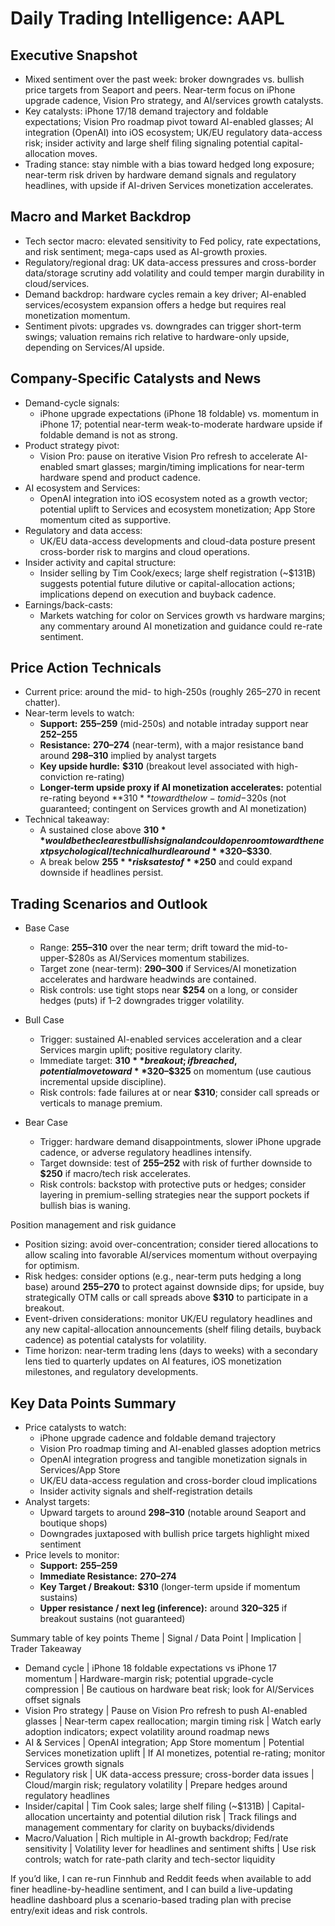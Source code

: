 # Daily Trading Intelligence: AAPL

## Executive Snapshot
- Mixed sentiment over the past week: broker downgrades vs. bullish price targets from Seaport and peers. Near-term focus on iPhone upgrade cadence, Vision Pro strategy, and AI/services growth catalysts.
- Key catalysts: iPhone 17/18 demand trajectory and foldable expectations; Vision Pro roadmap pivot toward AI-enabled glasses; AI integration (OpenAI) into iOS ecosystem; UK/EU regulatory data-access risk; insider activity and large shelf filing signaling potential capital-allocation moves.
- Trading stance: stay nimble with a bias toward hedged long exposure; near-term risk driven by hardware demand signals and regulatory headlines, with upside if AI-driven Services monetization accelerates.

## Macro and Market Backdrop
- Tech sector macro: elevated sensitivity to Fed policy, rate expectations, and risk sentiment; mega-caps used as AI-growth proxies.
- Regulatory/regional drag: UK data-access pressures and cross-border data/storage scrutiny add volatility and could temper margin durability in cloud/services.
- Demand backdrop: hardware cycles remain a key driver; AI-enabled services/ecosystem expansion offers a hedge but requires real monetization momentum.
- Sentiment pivots: upgrades vs. downgrades can trigger short-term swings; valuation remains rich relative to hardware-only upside, depending on Services/AI upside.

## Company-Specific Catalysts and News
- Demand-cycle signals:
  - iPhone upgrade expectations (iPhone 18 foldable) vs. momentum in iPhone 17; potential near-term weak-to-moderate hardware upside if foldable demand is not as strong.
- Product strategy pivot:
  - Vision Pro: pause on iterative Vision Pro refresh to accelerate AI-enabled smart glasses; margin/timing implications for near-term hardware spend and product cadence.
- AI ecosystem and Services:
  - OpenAI integration into iOS ecosystem noted as a growth vector; potential uplift to Services and ecosystem monetization; App Store momentum cited as supportive.
- Regulatory and data access:
  - UK/EU data-access developments and cloud-data posture present cross-border risk to margins and cloud operations.
- Insider activity and capital structure:
  - Insider selling by Tim Cook/execs; large shelf registration (~$131B) suggests potential future dilutive or capital-allocation actions; implications depend on execution and buyback cadence.
- Earnings/back-casts:
  - Markets watching for color on Services growth vs hardware margins; any commentary around AI monetization and guidance could re-rate sentiment.

## Price Action Technicals
- Current price: around the mid- to high-250s (roughly $265–$270 in recent chatter).
- Near-term levels to watch:
  - **Support:** **$255–$259** (mid-250s) and notable intraday support near **$252–$255**
  - **Resistance:** **$270–$274** (near-term), with a major resistance band around **$298–$310** implied by analyst targets
  - **Key upside hurdle:** **$310** (breakout level associated with high-conviction re-rating)
  - **Longer-term upside proxy if AI monetization accelerates:** potential re-rating beyond **$310** toward the low- to mid-$320s (not guaranteed; contingent on Services growth and AI monetization)
- Technical takeaway:
  - A sustained close above **$310** would be the clearest bullish signal and could open room toward the next psychological/technical hurdle around **$320–$330**.
  - A break below **$255** risks a test of **$250** and could expand downside if headlines persist.

## Trading Scenarios and Outlook
- Base Case
  - Range: **$255–$310** over the near term; drift toward the mid-to-upper-$280s as AI/Services momentum stabilizes.
  - Target zone (near-term): **$290–$300** if Services/AI monetization accelerates and hardware headwinds are contained.
  - Risk controls: use tight stops near **$254** on a long, or consider hedges (puts) if 1–2 downgrades trigger volatility.

- Bull Case
  - Trigger: sustained AI-enabled services acceleration and a clear Services margin uplift; positive regulatory clarity.
  - Immediate target: **$310** breakout; if breached, potential move toward **$320–$325** on momentum (use cautious incremental upside discipline).
  - Risk controls: fade failures at or near **$310**; consider call spreads or verticals to manage premium.

- Bear Case
  - Trigger: hardware demand disappointments, slower iPhone upgrade cadence, or adverse regulatory headlines intensify.
  - Target downside: test of **$255–$252** with risk of further downside to **$250** if macro/tech risk accelerates.
  - Risk controls: backstop with protective puts or hedges; consider layering in premium-selling strategies near the support pockets if bullish bias is waning.

Position management and risk guidance
- Position sizing: avoid over-concentration; consider tiered allocations to allow scaling into favorable AI/services momentum without overpaying for optimism.
- Risk hedges: consider options (e.g., near-term puts hedging a long base) around **$255–$270** to protect against downside dips; for upside, buy strategically OTM calls or call spreads above **$310** to participate in a breakout.
- Event-driven considerations: monitor UK/EU regulatory headlines and any new capital-allocation announcements (shelf filing details, buyback cadence) as potential catalysts for volatility.
- Time horizon: near-term trading lens (days to weeks) with a secondary lens tied to quarterly updates on AI features, iOS monetization milestones, and regulatory developments.

## Key Data Points Summary
- Price catalysts to watch:
  - iPhone upgrade cadence and foldable demand trajectory
  - Vision Pro roadmap timing and AI-enabled glasses adoption metrics
  - OpenAI integration progress and tangible monetization signals in Services/App Store
  - UK/EU data-access regulation and cross-border cloud implications
  - Insider activity signals and shelf-registration details
- Analyst targets:
  - Upward targets to around **$298–$310** (notable around Seaport and boutique shops)
  - Downgrades juxtaposed with bullish price targets highlight mixed sentiment
- Price levels to monitor:
  - **Support:** **$255–$259**
  - **Immediate Resistance:** **$270–$274**
  - **Key Target / Breakout:** **$310** (longer-term upside if momentum sustains)
  - **Upper resistance / next leg (inference):** around **$320–$325** if breakout sustains (not guaranteed)

Summary table of key points
Theme | Signal / Data Point | Implication | Trader Takeaway
- Demand cycle | iPhone 18 foldable expectations vs iPhone 17 momentum | Hardware-margin risk; potential upgrade-cycle compression | Be cautious on hardware beat risk; look for AI/Services offset signals
- Vision Pro strategy | Pause on Vision Pro refresh to push AI-enabled glasses | Near-term capex reallocation; margin timing risk | Watch early adoption indicators; expect volatility around roadmap news
- AI & Services | OpenAI integration; App Store momentum | Potential Services monetization uplift | If AI monetizes, potential re-rating; monitor Services growth signals
- Regulatory risk | UK data-access pressure; cross-border data issues | Cloud/margin risk; regulatory volatility | Prepare hedges around regulatory headlines
- Insider/capital | Tim Cook sales; large shelf filing (~$131B) | Capital-allocation uncertainty and potential dilution risk | Track filings and management commentary for clarity on buybacks/dividends
- Macro/Valuation | Rich multiple in AI-growth backdrop; Fed/rate sensitivity | Volatility lever for headlines and sentiment shifts | Use risk controls; watch for rate-path clarity and tech-sector liquidity

If you’d like, I can re-run Finnhub and Reddit feeds when available to add finer headline-by-headline sentiment, and I can build a live-updating headline dashboard plus a scenario-based trading plan with precise entry/exit ideas and risk controls.